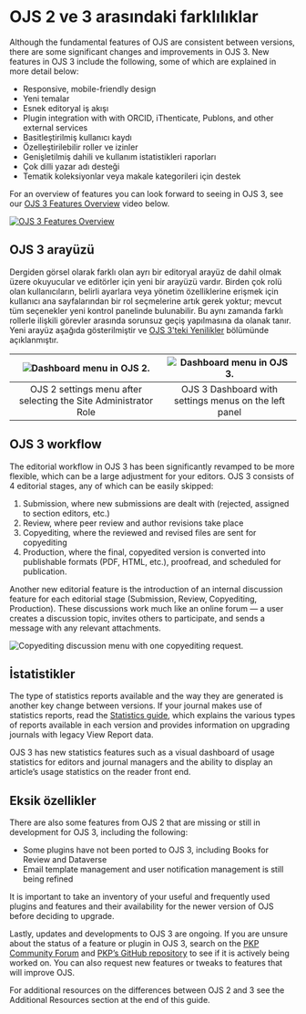 # OJS 2 ve 3 arasındaki farklılıklar

Although the fundamental features of OJS are consistent between versions, there are some significant changes and improvements in OJS 3. New features in OJS 3 include the following, some of which are explained in more detail below:

* Responsive, mobile-friendly design
* Yeni temalar
* Esnek editoryal iş akışı
* Plugin integration with with ORCID, iThenticate, Publons, and other external services
* Basitleştirilmiş kullanıcı kaydı
* Özelleştirilebilir roller ve izinler
* Genişletilmiş dahili ve kullanım istatistikleri raporları
* Çok dilli yazar adı desteği
* Tematik koleksiyonlar veya makale kategorileri için destek

For an overview of features you can look forward to seeing in OJS 3, see our [OJS 3 Features Overview](https://www.youtube.com/watch?feature=player_embedded&v=UFkEj2kXd-0&list=PLg358gdRUrDX7Ai8HcN2vqPM1g0HHG7nu) video below.

[![OJS 3 Features Overview](https://img.youtube.com/vi/UFkEj2kXd-0/0.jpg)](https://www.youtube.com/watch?feature=player_embedded&v=UFkEj2kXd-0&list=PLg358gdRUrDX7Ai8HcN2vqPM1g0HHG7nu)

## OJS 3 arayüzü

Dergiden görsel olarak farklı olan ayrı bir editoryal arayüz de dahil olmak üzere okuyucular ve editörler için yeni bir arayüzü vardır. Birden çok rolü olan kullanıcıların, belirli ayarlara veya yönetim özelliklerine erişmek için kullanıcı ana sayfalarından bir rol seçmelerine artık gerek yoktur; mevcut tüm seçenekler yeni kontrol panelinde bulunabilir. Bu aynı zamanda farklı rollerle ilişkili görevler arasında sorunsuz geçiş yapılmasına da olanak tanır. Yeni arayüz aşağıda gösterilmiştir ve [OJS 3'teki Yenilikler](https://docs.pkp.sfu.ca/learning-ojs/en/introduction#whats-new-in-ojs-3) bölümünde açıklanmıştır.

|    ![Dashboard menu in OJS 2.](./assets/ojs-2-settings.png)     | ![Dashboard menu in OJS 3.](./assets/ojs-3-dashboard.png) |
|:---------------------------------------------------------------:|:---------------------------------------------------------:|
| OJS 2 settings menu after selecting the Site Administrator Role |   OJS 3 Dashboard with settings menus on the left panel   |

## OJS 3 workflow

The editorial workflow in OJS 3 has been significantly revamped to be more flexible, which can be a large adjustment for your editors. OJS 3 consists of 4 editorial stages, any of which can be easily skipped:

1. Submission, where new submissions are dealt with (rejected, assigned to section editors, etc.)
2. Review, where peer review and author revisions take place
3. Copyediting, where the reviewed and revised files are sent for copyediting
4. Production, where the final, copyedited version is converted into publishable formats (PDF, HTML, etc.), proofread, and scheduled for publication.

Another new editorial feature is the introduction of an internal discussion feature for each editorial stage (Submission, Review, Copyediting, Production). These discussions work much like an online forum — a user creates a discussion topic, invites others to participate, and sends a message with any relevant attachments.

![Copyediting discussion menu with one copyediting request.](./assets/ojs-3-discussions.png)

## İstatistikler

The type of statistics reports available and the way they are generated is another key change between versions. If your journal makes use of statistics reports, read the [Statistics guide](https://docs.pkp.sfu.ca/admin-guide/en/statistics), which explains the various types of reports available in each version and provides information on upgrading journals with legacy View Report data.

OJS 3 has new statistics features such as a visual dashboard of usage statistics for editors and journal managers and the ability to display an article’s usage statistics on the reader front end.

## Eksik özellikler

There are also some features from OJS 2 that are missing or still in development for OJS 3, including the following:

* Some plugins have not been ported to OJS 3, including Books for Review and Dataverse
* Email template management and user notification management is still being refined

It is important to take an inventory of your useful and frequently used plugins and features and their availability for the newer version of OJS before deciding to upgrade.

Lastly, updates and developments to OJS 3 are ongoing. If you are unsure about the status of a feature or plugin in OJS 3, search on the [PKP Community Forum](https://forum.pkp.sfu.ca/) and [PKP’s GitHub repository](https://github.com/pkp/pkp-lib/issues) to see if it is actively being worked on. You can also request new features or tweaks to features that will improve OJS.

For additional resources on the differences between OJS 2 and 3 see the Additional Resources section at the end of this guide.
